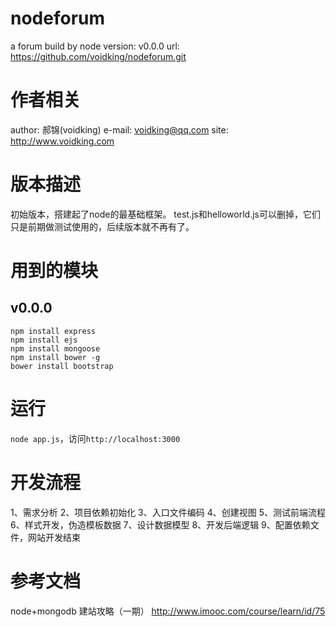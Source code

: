 # nodeforum
a forum build by node
version: v0.0.0
url: https://github.com/voidking/nodeforum.git

# 作者相关
author: 郝锦(voidking)
e-mail: voidking@qq.com
site: http://www.voidking.com

# 版本描述
初始版本，搭建起了node的最基础框架。
test.js和helloworld.js可以删掉，它们只是前期做测试使用的，后续版本就不再有了。

# 用到的模块
## v0.0.0
```
npm install express
npm install ejs
npm install mongoose
npm install bower -g
bower install bootstrap
```

# 运行
`node app.js`，访问`http://localhost:3000`


# 开发流程
1、需求分析
2、项目依赖初始化
3、入口文件编码
4、创建视图
5、测试前端流程
6、样式开发，伪造模板数据
7、设计数据模型
8、开发后端逻辑
9、配置依赖文件，网站开发结束

# 参考文档
node+mongodb 建站攻略（一期）
http://www.imooc.com/course/learn/id/75

